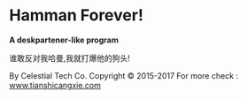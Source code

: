 # Hamman Forever!
**A deskpartener-like program**

谁敢反对我哈曼,我就打爆他的狗头!

By Celestial Tech Co.   Copyright © 2015-2017
For more check : www.tianshicangxie.com
